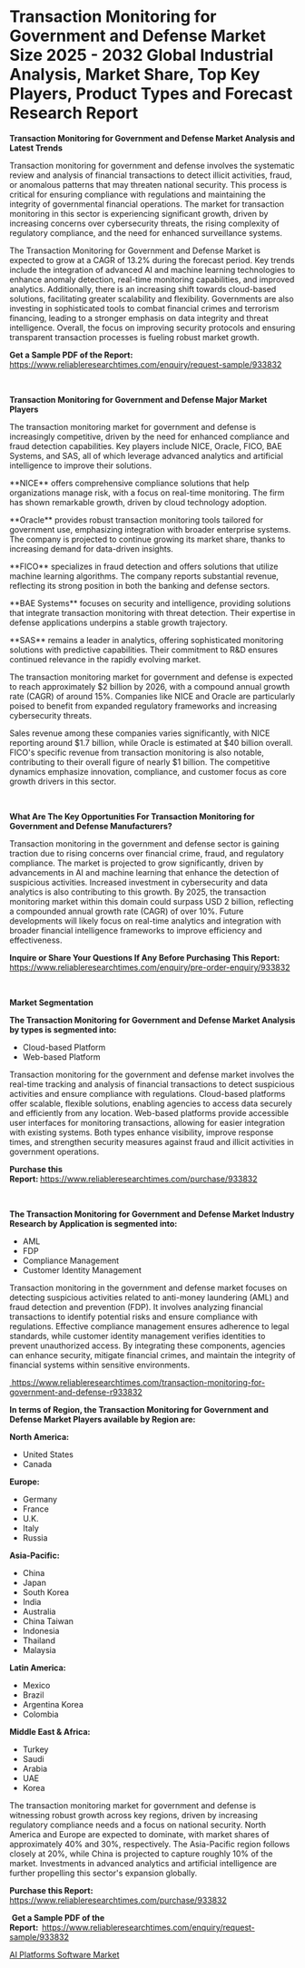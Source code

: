 <p><h1>Transaction Monitoring for Government and Defense Market Size 2025 - 2032 Global Industrial Analysis, Market Share, Top Key Players, Product Types and Forecast Research Report</h1></p><p><strong>Transaction Monitoring for Government and Defense Market Analysis and Latest Trends</strong></p>
<p><p>Transaction monitoring for government and defense involves the systematic review and analysis of financial transactions to detect illicit activities, fraud, or anomalous patterns that may threaten national security. This process is critical for ensuring compliance with regulations and maintaining the integrity of governmental financial operations. The market for transaction monitoring in this sector is experiencing significant growth, driven by increasing concerns over cybersecurity threats, the rising complexity of regulatory compliance, and the need for enhanced surveillance systems.</p><p>The Transaction Monitoring for Government and Defense Market is expected to grow at a CAGR of 13.2% during the forecast period. Key trends include the integration of advanced AI and machine learning technologies to enhance anomaly detection, real-time monitoring capabilities, and improved analytics. Additionally, there is an increasing shift towards cloud-based solutions, facilitating greater scalability and flexibility. Governments are also investing in sophisticated tools to combat financial crimes and terrorism financing, leading to a stronger emphasis on data integrity and threat intelligence. Overall, the focus on improving security protocols and ensuring transparent transaction processes is fueling robust market growth.</p></p>
<p><strong>Get a Sample PDF of the Report:&nbsp;</strong> <a href="https://www.reliableresearchtimes.com/enquiry/request-sample/933832?utm_campaign=3055&utm_medium=2&utm_source=Github&utm_content=ia&utm_term=07032025&utm_id=transaction-monitoring-for-government-and-defense">https://www.reliableresearchtimes.com/enquiry/request-sample/933832</a></p>
<p>&nbsp;</p>
<p><strong>Transaction Monitoring for Government and Defense Major Market Players</strong></p>
<p><p>The transaction monitoring market for government and defense is increasingly competitive, driven by the need for enhanced compliance and fraud detection capabilities. Key players include NICE, Oracle, FICO, BAE Systems, and SAS, all of which leverage advanced analytics and artificial intelligence to improve their solutions. </p><p>**NICE** offers comprehensive compliance solutions that help organizations manage risk, with a focus on real-time monitoring. The firm has shown remarkable growth, driven by cloud technology adoption.</p><p>**Oracle** provides robust transaction monitoring tools tailored for government use, emphasizing integration with broader enterprise systems. The company is projected to continue growing its market share, thanks to increasing demand for data-driven insights.</p><p>**FICO** specializes in fraud detection and offers solutions that utilize machine learning algorithms. The company reports substantial revenue, reflecting its strong position in both the banking and defense sectors.</p><p>**BAE Systems** focuses on security and intelligence, providing solutions that integrate transaction monitoring with threat detection. Their expertise in defense applications underpins a stable growth trajectory.</p><p>**SAS** remains a leader in analytics, offering sophisticated monitoring solutions with predictive capabilities. Their commitment to R&D ensures continued relevance in the rapidly evolving market.</p><p>The transaction monitoring market for government and defense is expected to reach approximately $2 billion by 2026, with a compound annual growth rate (CAGR) of around 15%. Companies like NICE and Oracle are particularly poised to benefit from expanded regulatory frameworks and increasing cybersecurity threats.</p><p>Sales revenue among these companies varies significantly, with NICE reporting around $1.7 billion, while Oracle is estimated at $40 billion overall. FICO's specific revenue from transaction monitoring is also notable, contributing to their overall figure of nearly $1 billion. The competitive dynamics emphasize innovation, compliance, and customer focus as core growth drivers in this sector.</p></p>
<p>&nbsp;</p>
<p><strong>What Are The Key Opportunities For Transaction Monitoring for Government and Defense Manufacturers?</strong></p>
<p><p>Transaction monitoring in the government and defense sector is gaining traction due to rising concerns over financial crime, fraud, and regulatory compliance. The market is projected to grow significantly, driven by advancements in AI and machine learning that enhance the detection of suspicious activities. Increased investment in cybersecurity and data analytics is also contributing to this growth. By 2025, the transaction monitoring market within this domain could surpass USD 2 billion, reflecting a compounded annual growth rate (CAGR) of over 10%. Future developments will likely focus on real-time analytics and integration with broader financial intelligence frameworks to improve efficiency and effectiveness.</p></p>
<p><strong>Inquire or Share Your Questions If Any Before Purchasing This Report:</strong> <a href="https://www.reliableresearchtimes.com/enquiry/pre-order-enquiry/933832?utm_campaign=3055&utm_medium=2&utm_source=Github&utm_content=ia&utm_term=07032025&utm_id=transaction-monitoring-for-government-and-defense">https://www.reliableresearchtimes.com/enquiry/pre-order-enquiry/933832</a></p>
<p>&nbsp;</p>
<p><strong>Market Segmentation</strong></p>
<p><strong>The Transaction Monitoring for Government and Defense Market Analysis by types is segmented into:</strong></p>
<p><ul><li>Cloud-based Platform</li><li>Web-based Platform</li></ul></p>
<p><p>Transaction monitoring for the government and defense market involves the real-time tracking and analysis of financial transactions to detect suspicious activities and ensure compliance with regulations. Cloud-based platforms offer scalable, flexible solutions, enabling agencies to access data securely and efficiently from any location. Web-based platforms provide accessible user interfaces for monitoring transactions, allowing for easier integration with existing systems. Both types enhance visibility, improve response times, and strengthen security measures against fraud and illicit activities in government operations.</p></p>
<p><strong>Purchase this Report:&nbsp;</strong><a href="https://www.reliableresearchtimes.com/purchase/933832?utm_campaign=3055&utm_medium=2&utm_source=Github&utm_content=ia&utm_term=07032025&utm_id=transaction-monitoring-for-government-and-defense">https://www.reliableresearchtimes.com/purchase/933832</a></p>
<p>&nbsp;</p>
<p><strong>The Transaction Monitoring for Government and Defense Market Industry Research by Application is segmented into:</strong></p>
<p><ul><li>AML</li><li>FDP</li><li>Compliance Management</li><li>Customer Identity Management</li></ul></p>
<p><p>Transaction monitoring in the government and defense market focuses on detecting suspicious activities related to anti-money laundering (AML) and fraud detection and prevention (FDP). It involves analyzing financial transactions to identify potential risks and ensure compliance with regulations. Effective compliance management ensures adherence to legal standards, while customer identity management verifies identities to prevent unauthorized access. By integrating these components, agencies can enhance security, mitigate financial crimes, and maintain the integrity of financial systems within sensitive environments.</p></p>
<p><a href="https://www.reliableresearchtimes.com/transaction-monitoring-for-government-and-defense-r933832?utm_campaign=3055&utm_medium=2&utm_source=Github&utm_content=ia&utm_term=07032025&utm_id=transaction-monitoring-for-government-and-defense">&nbsp;https://www.reliableresearchtimes.com/transaction-monitoring-for-government-and-defense-r933832</a></p>
<p><strong>In terms of Region, the Transaction Monitoring for Government and Defense Market Players available by Region are:</strong></p>
<p>
    <p> <strong> North America: </strong>
        <ul>
            <li>United States</li>
            <li>Canada</li>
        </ul>
        </p> 
    <p> <strong> Europe: </strong>
        <ul>
            <li>Germany</li>
            <li>France</li>
            <li>U.K.</li>
            <li>Italy</li>
            <li>Russia</li>
        </ul>
        </p> 
    <p> <strong> Asia-Pacific: </strong>
        <ul>
            <li>China</li>
            <li>Japan</li>
            <li>South Korea</li>
            <li>India</li>
            <li>Australia</li>
            <li>China Taiwan</li>
            <li>Indonesia</li>
            <li>Thailand</li>
            <li>Malaysia</li>
        </ul>
        </p> 
    <p> <strong> Latin America: </strong>
        <ul>
            <li>Mexico</li>
            <li>Brazil</li>
            <li>Argentina Korea</li>
            <li>Colombia</li>
        </ul>
        </p> 
    <p> <strong> Middle East & Africa: </strong>
        <ul>
            <li>Turkey</li>
            <li>Saudi</li>
            <li>Arabia</li>
            <li>UAE</li>
            <li>Korea</li>
        </ul>
    </p>
    </p>
<p><p>The transaction monitoring market for government and defense is witnessing robust growth across key regions, driven by increasing regulatory compliance needs and a focus on national security. North America and Europe are expected to dominate, with market shares of approximately 40% and 30%, respectively. The Asia-Pacific region follows closely at 20%, while China is projected to capture roughly 10% of the market. Investments in advanced analytics and artificial intelligence are further propelling this sector's expansion globally.</p></p>
<p><strong>Purchase this Report: </strong><a href="https://www.reliableresearchtimes.com/purchase/933832?utm_campaign=3055&utm_medium=2&utm_source=Github&utm_content=ia&utm_term=07032025&utm_id=transaction-monitoring-for-government-and-defense">https://www.reliableresearchtimes.com/purchase/933832</a></p>
<p>&nbsp;<strong>Get a Sample PDF of the Report:&nbsp;&nbsp;</strong><a href="https://www.reliableresearchtimes.com/enquiry/request-sample/933832?utm_campaign=3055&utm_medium=2&utm_source=Github&utm_content=ia&utm_term=07032025&utm_id=transaction-monitoring-for-government-and-defense">https://www.reliableresearchtimes.com/enquiry/request-sample/933832</a></p>
<p><strong></strong></p>
<p><p><a href="https://github.com/kimberjam0i/Market-Research-Report-List-1/blob/main/ai-platforms-software-market.md?utm_campaign=3055&utm_medium=2&utm_source=Github&utm_content=ia&utm_term=07032025&utm_id=transaction-monitoring-for-government-and-defense">AI Platforms Software Market</a></p></p>